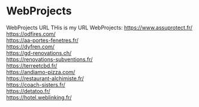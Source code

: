 # WebProjects
WebProjects URL
THis is my URL WebProjects: 
https://www.assuprotect.fr/   <br>
https://odfires.com/  <br>
https://aa-portes-fenetres.fr/   <br>
https://dyfren.com/   <br>
https://gd-renovations.ch/   <br>
https://renovations-subventions.fr/  <br>
https://terreetcbd.fr/  <br>
https://andiamo-pizza.com/   <br>
https://restaurant-alchimiste.fr/  <br>
https://coach-sisters.fr/   <br>
https://detatoo.fr/   <br>
https://hotel.weblinking.fr/   <br>
